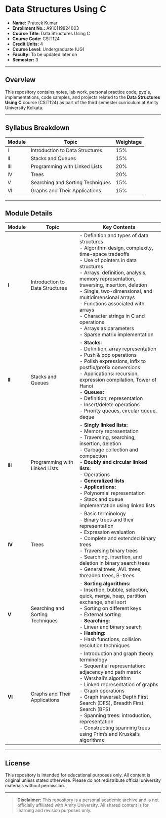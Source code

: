 # Data Structures Using C

- **Name:** Prateek Kumar
- **Enrollment No.:** A910119824003
- **Course Title:** Data Structures Using C
- **Course Code:** CSIT124
- **Credit Units:** 4
- **Course Level:** Undergraduate (UG)
- **Faculty:** To be updated later on
- **Semester:** 3
---

## Overview

This repository contains notes, lab work, personal practice code, pyq's, implementations, code samples, and projects related to the **Data Structures Using C** course (CSIT124) as part of the third semester curriculum at Amity University Kolkata.

---

## Syllabus Breakdown

| Module | Topic | Weightage |
|--------|-------|-----------|
| I | Introduction to Data Structures | 15% |
| II | Stacks and Queues | 15% |
| III | Programming with Linked Lists | 20% |
| IV | Trees | 20% |
| V | Searching and Sorting Techniques | 15% |
| VI | Graphs and Their Applications | 15% |

---

## Module Details

| Module | Topic | Key Contents |
|--------|-------|--------------|
| **I**  | Introduction to Data Structures | - Definition and types of data structures<br>- Algorithm design, complexity, time-space tradeoffs<br>- Use of pointers in data structures<br>- Arrays: definition, analysis, memory representation, traversing, insertion, deletion<br>- Single, two-dimensional, and multidimensional arrays<br>- Functions associated with arrays<br>- Character strings in C and operations<br>- Arrays as parameters<br>- Sparse matrix implementation |
| **II** | Stacks and Queues | - **Stacks:**<br>  - Definition, array representation<br>  - Push & pop operations<br>  - Polish expressions, infix to postfix/prefix conversions<br>  - Applications: recursion, expression compilation, Tower of Hanoi<br>- **Queues:**<br>  - Definition, representation<br>  - Insert/delete operations<br>  - Priority queues, circular queue, deque |
| **III** | Programming with Linked Lists | - **Singly linked lists:**<br>  - Memory representation<br>  - Traversing, searching, insertion, deletion<br>  - Garbage collection and compaction<br>- **Doubly and circular linked lists:**<br>  - Operations<br>- **Generalized lists**<br>- **Applications:**<br>  - Polynomial representation<br>  - Stack and queue implementation using linked lists |
| **IV** | Trees | - Basic terminology<br>- Binary trees and their representation<br>- Expression evaluation<br>- Complete and extended binary trees<br>- Traversing binary trees<br>- Searching, insertion, and deletion in binary search trees<br>- General trees, AVL trees, threaded trees, B-trees |
| **V** | Searching and Sorting Techniques | - **Sorting algorithms:**<br>  - Insertion, bubble, selection, quick, merge, heap, partition exchange, shell sort<br>  - Sorting on different keys<br>  - External sorting<br>- **Searching:**<br>  - Linear and binary search<br>- **Hashing:**<br>  - Hash functions, collision resolution techniques |
| **VI** | Graphs and Their Applications | - Introduction and graph theory terminology<br>- Sequential representation: adjacency and path matrix<br>- Warshall’s algorithm<br>- Linked representation of graphs<br>- Graph operations<br>- Graph traversal: Depth First Search (DFS), Breadth First Search (BFS)<br>- Spanning trees: introduction, representation<br>- Constructing spanning trees using Prim’s and Kruskal’s algorithms |

---

## License

This repository is intended for educational purposes only. All content is original unless stated otherwise. Please do not redistribute official university materials without permission.

---

> **Disclaimer:** This repository is a personal academic archive and is not officially affiliated with Amity University. All shared content is for learning and revision purposes only.
